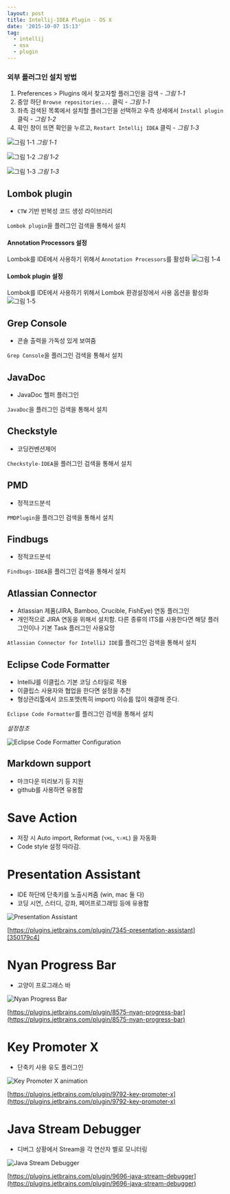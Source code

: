 ```yaml
---
layout: post
title: Intellij-IDEA Plugin - OS X
date: '2015-10-07 15:13'
tag:
  - intellij
  - osx
  - plugin
---
```


### 외부 플러그인 설치 방법

1. Preferences > Plugins 에서 찾고자할 플러그인을 검색 - _그림 1-1_
2. 중앙 하단 `Browse repositories...` 클릭 - _그림 1-1_
3. 좌측 검색된 목록에서 설치할 플러그인을 선택하고 우측 상세에서 `Install plugin` 클릭 - _그림 1-2_
4. 확인 창이 뜨면 확인을 누르고, `Restart Intellij IDEA` 클릭 - _그림 1-3_

![그림 1-1](/images/2015/10/intellijPlugins_1-1.png)
_그림 1-1_

![그림 1-2](/images/2015/10/intellijPlugins_1-2.png)
_그림 1-2_

![그림 1-3](/images/2015/10/intellijPlugins_1-3.png)
_그림 1-3_

## Lombok plugin

- `CTW` 기반 반복성 코드 생성 라이브러리

`Lombok plugin`을 플러그인 검색을 통해서 설치

#### Annotation Processors 설정

Lombok를 IDE에서 사용하기 위해서 `Annotation Processors`를 활성화
![그림 1-4](/images/2015/10/intellijPlugins_1-4.png)

#### Lombok plugin 설정

Lombok를 IDE에서 사용하기 위해서 Lombok 환경설정에서 사용 옵션을 활성화
![그림 1-5](/images/2015/10/intellijPlugins_1-5.png)

## Grep Console

- 콘솔 출력을 가독성 있게 보여줌

`Grep Console`을 플러그인 검색을 통해서 설치

## JavaDoc

- JavaDoc 헬퍼 플러그인

`JavaDoc`을 플러그인 검색을 통해서 설치

## Checkstyle

- 코딩컨벤션제어

`Checkstyle-IDEA`을 플러그인 검색을 통해서 설치

## PMD

- 정적코드분석

`PMDPlugin`을 플러그인 검색을 통해서 설치

## Findbugs

- 정적코드분석

`Findbugs-IDEA`을 플러그인 검색을 통해서 설치

## Atlassian Connector

- Atlassian 제품(JIRA, Bamboo, Crucible, FishEye) 연동 플러그인
- 개인적으로 JIRA 연동을 위해서 설치함. 다른 종류의 ITS를 사용한다면 해당 플러그인이나 기본 Task 플러그인 사용요망

`Atlassian Connector for IntelliJ IDE`를 플러그인 검색을 통해서 설치

## Eclipse Code Formatter

- IntelliJ를 이클립스 기본 코딩 스타일로 적용
- 이클립스 사용자와 협업을 한다면 설정을 추천
- 형상관리툴에서 코드포맷(특히 import) 이슈를 많이 해결해 준다.

`Eclipse Code Formatter`를 플러그인 검색을 통해서 설치

*설정참조*

![Eclipse Code Formatter Configuration](/images/2015/10/intellijPlugin_eclipseCodeFormatter.png)

## Markdown support

- 마크다운 미리보기 등 지원
- github를 사용하면 유용함

# Save Action

- 저장 시 Auto import, Reformat (`⌥⌘L`, `⌥⇧⌘L`) 을 자동화
- Code style 설정 따라감.

# Presentation Assistant

- IDE 하단에 단축키를 노출시켜줌 (win, mac 둘 다)
- 코딩 시연, 스터디, 강좌, 페어프로그래밍 등에 유용함

![Presentation Assistant](https://plugins.jetbrains.com/files/7345/screenshot_14337.png)

  [350179c4]: https://plugins.jetbrains.com/plugin/7345-presentation-assistant "Presentation Assistant"

[https://plugins.jetbrains.com/plugin/7345-presentation-assistant][350179c4]

# Nyan Progress Bar

- 고양이 프로그래스 바

![Nyan Progress Bar](https://pbs.twimg.com/media/DIaz0JxVwAEL9iT.jpg)

[https://plugins.jetbrains.com/plugin/8575-nyan-progress-bar](https://plugins.jetbrains.com/plugin/8575-nyan-progress-bar)

# Key Promoter X

- 단축키 사용 유도 플러그인

![Key Promoter X animation](https://camo.githubusercontent.com/c5696e472c432542417a8c0cb795524b572b1c56/687474703a2f2f692e696d6775722e636f6d2f327a42644d54382e676966)

[https://plugins.jetbrains.com/plugin/9792-key-promoter-x](https://plugins.jetbrains.com/plugin/9792-key-promoter-x)

# Java Stream Debugger

- 디버그 상황에서 Stream을 각 연산자 별로 모니터링

![Java Stream Debugger](https://raw.githubusercontent.com/bibaev/static/master/flat_mode.png)

[https://plugins.jetbrains.com/plugin/9696-java-stream-debugger](https://plugins.jetbrains.com/plugin/9696-java-stream-debugger)
